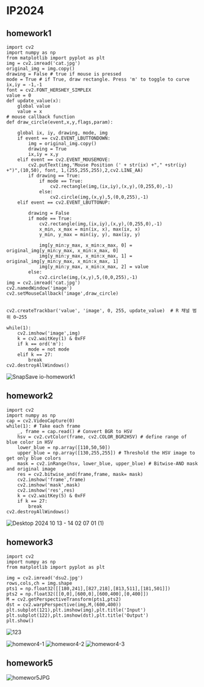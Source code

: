# IP2024

## homework1 

```
import cv2
import numpy as np
from matplotlib import pyplot as plt
img = cv2.imread('cat.jpg')
original_img = img.copy()  
drawing = False # true if mouse is pressed
mode = True # if True, draw rectangle. Press 'm' to toggle to curve
ix,iy = -1,-1
font = cv2.FONT_HERSHEY_SIMPLEX
value = 0
def update_value(x):
    global value
    value = x
# mouse callback function
def draw_circle(event,x,y,flags,param):

    global ix, iy, drawing, mode, img
    if event == cv2.EVENT_LBUTTONDOWN:
        img = original_img.copy()
        drawing = True
        ix,iy = x,y
    elif event == cv2.EVENT_MOUSEMOVE:
        cv2.putText(img,'Mouse Position (' + str(ix) +"," +str(iy) +")",(10,50), font, 1,(255,255,255),2,cv2.LINE_AA)
        if drawing == True:
            if mode == True:
                cv2.rectangle(img,(ix,iy),(x,y),(0,255,0),-1)
            else:
                cv2.circle(img,(x,y),5,(0,0,255),-1)
    elif event == cv2.EVENT_LBUTTONUP:
 
        drawing = False
        if mode == True:
            cv2.rectangle(img,(ix,iy),(x,y),(0,255,0),-1)
            x_min, x_max = min(ix, x), max(ix, x)
            y_min, y_max = min(iy, y), max(iy, y)
        
            img[y_min:y_max, x_min:x_max, 0] = original_img[y_min:y_max, x_min:x_max, 0]  
            img[y_min:y_max, x_min:x_max, 1] = original_img[y_min:y_max, x_min:x_max, 1]  
            img[y_min:y_max, x_min:x_max, 2] = value  
        else:
            cv2.circle(img,(x,y),5,(0,0,255),-1)
img = cv2.imread('cat.jpg')
cv2.namedWindow('image')
cv2.setMouseCallback('image',draw_circle)


cv2.createTrackbar('value', 'image', 0, 255, update_value)  # R 채널 범위 0~255

while(1):
    cv2.imshow('image',img)
    k = cv2.waitKey(1) & 0xFF
    if k == ord('m'):
        mode = not mode
    elif k == 27:
        break
cv2.destroyAllWindows()

```
![SnapSave io-homework1](https://github.com/user-attachments/assets/41f2e220-9011-41a5-82df-85f838fc1e24)


## homework2

```
import cv2 
import numpy as np 
cap = cv2.VideoCapture(0) 
while(1): # Take each frame 
    _, frame = cap.read() # Convert BGR to HSV
    hsv = cv2.cvtColor(frame, cv2.COLOR_BGR2HSV) # define range of blue color in HSV 
    lower_blue = np.array([110,50,50]) 
    upper_blue = np.array([130,255,255]) # Threshold the HSV image to get only blue colors 
    mask = cv2.inRange(hsv, lower_blue, upper_blue) # Bitwise-AND mask and original image 
    res = cv2.bitwise_and(frame,frame, mask= mask) 
    cv2.imshow('frame',frame) 
    cv2.imshow('mask',mask) 
    cv2.imshow('res',res) 
    k = cv2.waitKey(5) & 0xFF 
    if k == 27: 
        break 
cv2.destroyAllWindows()
```
![Desktop 2024 10 13 - 14 02 07 01 (1)](https://github.com/user-attachments/assets/bc984da5-69ea-444e-9c99-97e5267f8ad7)


## homework3

```
import cv2
import numpy as np
from matplotlib import pyplot as plt

img = cv2.imread('dsu2.jpg')
rows,cols,ch = img.shape
pts1 = np.float32([[180,241],[827,218],[813,511],[181,501]])
pts2 = np.float32([[0,0],[600,0],[600,400],[0,400]])
M = cv2.getPerspectiveTransform(pts1,pts2)
dst = cv2.warpPerspective(img,M,(600,400))
plt.subplot(121),plt.imshow(img),plt.title('Input')
plt.subplot(122),plt.imshow(dst),plt.title('Output')
plt.show()
```
![123](https://github.com/user-attachments/assets/f3d04d5c-f993-4c84-b9eb-6dfeb34f382e)



![homewor4-1](https://github.com/user-attachments/assets/af53849b-39f0-48b5-a507-903468dc31e4)
![homewor4-2](https://github.com/user-attachments/assets/7bee93c6-295e-43cb-b216-5ad951c05df5)
![homewor4-3](https://github.com/user-attachments/assets/91f86f49-1c98-4c1b-8cb4-66d79d9c92e4)

## homework5
![homewor5JPG](https://github.com/user-attachments/assets/a703fe29-a038-428f-bfdc-074265efd100)


